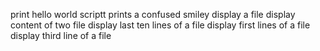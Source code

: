 print hello world
scriptt prints a confused smiley
display a file
display content of two file
display last ten lines of a file
display first lines of a file
display third line of a file
